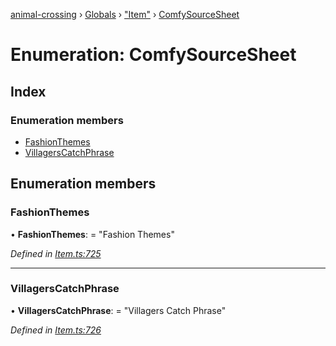 [animal-crossing](../README.md) › [Globals](../globals.md) › ["Item"](../modules/_item_.md) › [ComfySourceSheet](_item_.comfysourcesheet.md)

# Enumeration: ComfySourceSheet

## Index

### Enumeration members

* [FashionThemes](_item_.comfysourcesheet.md#fashionthemes)
* [VillagersCatchPhrase](_item_.comfysourcesheet.md#villagerscatchphrase)

## Enumeration members

###  FashionThemes

• **FashionThemes**: = "Fashion Themes"

*Defined in [Item.ts:725](https://github.com/Norviah/animal-crossing/blob/e332c53/module/types/Item.ts#L725)*

___

###  VillagersCatchPhrase

• **VillagersCatchPhrase**: = "Villagers Catch Phrase"

*Defined in [Item.ts:726](https://github.com/Norviah/animal-crossing/blob/e332c53/module/types/Item.ts#L726)*
